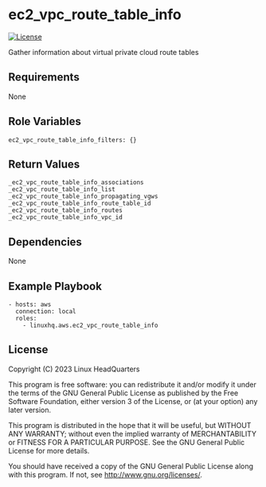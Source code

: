 # ec2\_vpc\_route\_table\_info

[![License](https://img.shields.io/badge/license-GPLv3-lightgreen)](https://www.gnu.org/licenses/gpl-3.0.en.html#license-text)

Gather information about virtual private cloud route tables

## Requirements

None

## Role Variables

    ec2_vpc_route_table_info_filters: {}

## Return Values

    _ec2_vpc_route_table_info_associations
    _ec2_vpc_route_table_info_list
    _ec2_vpc_route_table_info_propagating_vgws
    _ec2_vpc_route_table_info_route_table_id
    _ec2_vpc_route_table_info_routes
    _ec2_vpc_route_table_info_vpc_id

## Dependencies

None

## Example Playbook

    - hosts: aws
      connection: local
      roles:
        - linuxhq.aws.ec2_vpc_route_table_info

## License

Copyright (C) 2023 Linux HeadQuarters

This program is free software: you can redistribute it and/or modify
it under the terms of the GNU General Public License as published by
the Free Software Foundation, either version 3 of the License, or
(at your option) any later version.

This program is distributed in the hope that it will be useful,
but WITHOUT ANY WARRANTY; without even the implied warranty of
MERCHANTABILITY or FITNESS FOR A PARTICULAR PURPOSE. See the
GNU General Public License for more details.

You should have received a copy of the GNU General Public License
along with this program. If not, see <http://www.gnu.org/licenses/>.
